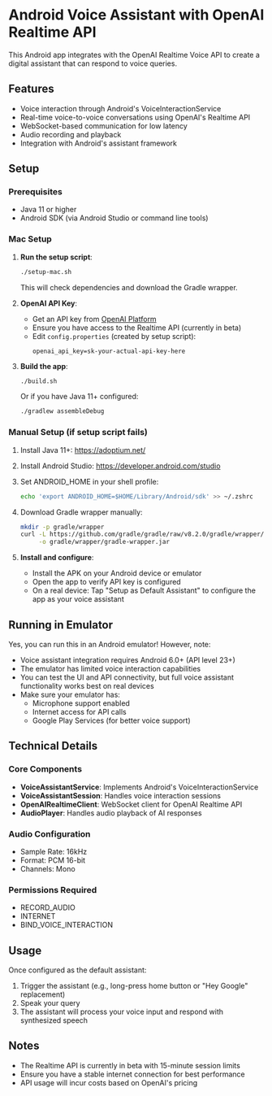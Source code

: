 # Android Voice Assistant with OpenAI Realtime API

This Android app integrates with the OpenAI Realtime Voice API to create a digital assistant that can respond to voice queries.

## Features

- Voice interaction through Android's VoiceInteractionService
- Real-time voice-to-voice conversations using OpenAI's Realtime API
- WebSocket-based communication for low latency
- Audio recording and playback
- Integration with Android's assistant framework

## Setup

### Prerequisites
- Java 11 or higher
- Android SDK (via Android Studio or command line tools)

### Mac Setup
1. **Run the setup script**:
   ```bash
   ./setup-mac.sh
   ```
   This will check dependencies and download the Gradle wrapper.

2. **OpenAI API Key**: 
   - Get an API key from [OpenAI Platform](https://platform.openai.com)
   - Ensure you have access to the Realtime API (currently in beta)
   - Edit `config.properties` (created by setup script):
     ```properties
     openai_api_key=sk-your-actual-api-key-here
     ```

3. **Build the app**:
   ```bash
   ./build.sh
   ```
   Or if you have Java 11+ configured:
   ```bash
   ./gradlew assembleDebug
   ```

### Manual Setup (if setup script fails)
1. Install Java 11+: https://adoptium.net/
2. Install Android Studio: https://developer.android.com/studio
3. Set ANDROID_HOME in your shell profile:
   ```bash
   echo 'export ANDROID_HOME=$HOME/Library/Android/sdk' >> ~/.zshrc
   ```
4. Download Gradle wrapper manually:
   ```bash
   mkdir -p gradle/wrapper
   curl -L https://github.com/gradle/gradle/raw/v8.2.0/gradle/wrapper/gradle-wrapper.jar \
        -o gradle/wrapper/gradle-wrapper.jar
   ```

3. **Install and configure**:
   - Install the APK on your Android device or emulator
   - Open the app to verify API key is configured
   - On a real device: Tap "Setup as Default Assistant" to configure the app as your voice assistant

## Running in Emulator

Yes, you can run this in an Android emulator! However, note:
- Voice assistant integration requires Android 6.0+ (API level 23+)
- The emulator has limited voice interaction capabilities
- You can test the UI and API connectivity, but full voice assistant functionality works best on real devices
- Make sure your emulator has:
  - Microphone support enabled
  - Internet access for API calls
  - Google Play Services (for better voice support)

## Technical Details

### Core Components

- **VoiceAssistantService**: Implements Android's VoiceInteractionService
- **VoiceAssistantSession**: Handles voice interaction sessions
- **OpenAIRealtimeClient**: WebSocket client for OpenAI Realtime API
- **AudioPlayer**: Handles audio playback of AI responses

### Audio Configuration

- Sample Rate: 16kHz
- Format: PCM 16-bit
- Channels: Mono

### Permissions Required

- RECORD_AUDIO
- INTERNET
- BIND_VOICE_INTERACTION

## Usage

Once configured as the default assistant:
1. Trigger the assistant (e.g., long-press home button or "Hey Google" replacement)
2. Speak your query
3. The assistant will process your voice input and respond with synthesized speech

## Notes

- The Realtime API is currently in beta with 15-minute session limits
- Ensure you have a stable internet connection for best performance
- API usage will incur costs based on OpenAI's pricing